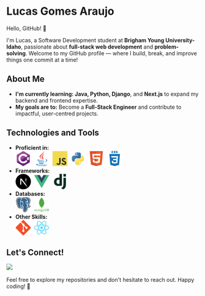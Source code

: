 # Lucas Gomes Araujo

Hello, GitHub! 👋

I'm Lucas, a Software Development student at **Brigham Young University-Idaho**, passionate about **full-stack web development** and **problem-solving**. Welcome to my GitHub profile — where I build, break, and improve things one commit at a time! 

## About Me

-  **I'm currently learning: Java, Python, Django**, and **Next.js** to expand my backend and frontend expertise.  
- **My goals are to:** Become a **Full-Stack Engineer** and contribute to impactful, user-centred projects.

## Technologies and Tools  

- **Proficient in:**
  <div>
      <img src="https://github.com/devicons/devicon/blob/master/icons/csharp/csharp-original.svg" title="Csharp" alt="Csharp" width="40" height="40"/>&nbsp;
      <img src="https://github.com/devicons/devicon/blob/master/icons/java/java-original.svg" title="Java" alt="Java" width="40" height="40"/>&nbsp;
      <img src="https://github.com/devicons/devicon/blob/master/icons/javascript/javascript-original.svg" title="JavaScript" alt="JavaScript" width="40" height="40"/>&nbsp;
      <img src="https://github.com/devicons/devicon/blob/master/icons/python/python-original.svg" title="Python" alt="Python" width="40" height="40"/>&nbsp;
      <img src="https://github.com/devicons/devicon/blob/master/icons/html5/html5-original.svg" title="HTML5" alt="HTML" width="40" height="40"/>&nbsp;
      <img src="https://github.com/devicons/devicon/blob/master/icons/css3/css3-plain-wordmark.svg"  title="CSS3" alt="CSS" width="40" height="40"/>&nbsp;
  </div> 
- **Frameworks:**
  <div>
      <img src="https://github.com/devicons/devicon/blob/master/icons/nextjs/nextjs-original.svg" title="Nextjs" alt="Nextjs" width="40" height="40"/>&nbsp;
      <img src="https://github.com/devicons/devicon/blob/master/icons/vuejs/vuejs-original.svg" title="Vuejs" alt="Vuejs" width="40" height="40"/>&nbsp;
      <img src="https://github.com/devicons/devicon/blob/master/icons/django/django-plain.svg" title="Djangojs" alt="Djangojs" width="40" height="40"/>&nbsp;
    </div> 
- **Databases:**
  <div>
      <img src="https://github.com/devicons/devicon/blob/master/icons/postgresql/postgresql-original.svg" title="PostgreSQL" alt="PostgreSQL" width="40" height="40"/>&nbsp;
      <img src="https://github.com/devicons/devicon/blob/master/icons/mongodb/mongodb-plain-wordmark.svg" title="MongoDB" alt="MongoDB" width="40" height="40"/>&nbsp;
  </div> 
- **Other Skills:**
  <div>
      <img src="https://github.com/devicons/devicon/blob/master/icons/git/git-original.svg" title="Git" alt="Git" width="40" height="40"/>&nbsp;
      <img src="https://github.com/devicons/devicon/blob/master/icons/react/react-original.svg" title="React" alt="React" width="40" height="40"/>&nbsp;
  </div> 

## Let's Connect!
[![](https://img.shields.io/badge/LinkedIn-blue?style=for-the-badge&logo=linkedin&logoColor=white)](https://www.linkedin.com/in/lucas-gomes-araujo/)

Feel free to explore my repositories and don't hesitate to reach out. Happy coding! 🚀
